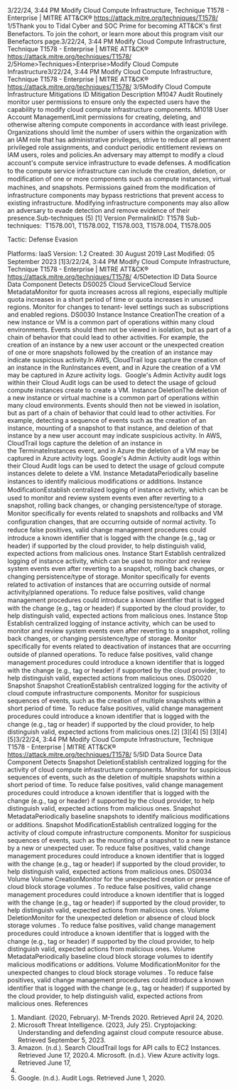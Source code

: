 3/22/24, 3:44 PM Modify Cloud Compute Infrastructure, Technique T1578 - Enterprise | MITRE ATT&CK®
https://attack.mitre.org/techniques/T1578/ 1/5Thank you to Tidal Cyber and SOC Prime for becoming ATT&CK's ﬁrst Benefactors. To join the cohort, or learn more about this program visit our
Benefactors page.3/22/24, 3:44 PM Modify Cloud Compute Infrastructure, Technique T1578 - Enterprise | MITRE ATT&CK®
https://attack.mitre.org/techniques/T1578/ 2/5Home>Techniques>Enterprise>Modify Cloud Compute Infrastructure3/22/24, 3:44 PM Modify Cloud Compute Infrastructure, Technique T1578 - Enterprise | MITRE ATT&CK®
https://attack.mitre.org/techniques/T1578/ 3/5Modify Cloud Compute Infrastructure
Mitigations
ID Mitigation Description
M1047 Audit Routinely monitor user permissions to ensure only the expected users have the capability to modify cloud
compute infrastructure components.
M1018 User Account
ManagementLimit permissions for creating, deleting, and otherwise altering compute components in accordance with
least privilege. Organizations should limit the number of users within the organization with an IAM role
that has administrative privileges, strive to reduce all permanent privileged role assignments, and conduct
periodic entitlement reviews on IAM users, roles and policies.An adversary may attempt to modify a cloud account's compute service infrastructure to evade defenses. A modiﬁcation to the compute
service infrastructure can include the creation, deletion, or modiﬁcation of one or more components such as compute instances, virtual
machines, and snapshots.
Permissions gained from the modiﬁcation of infrastructure components may bypass restrictions that prevent access to existing
infrastructure. Modifying infrastructure components may also allow an adversary to evade detection and remove evidence of their presence.Sub-techniques (5)
[1]
Version PermalinkID: T1578
Sub-techniques:  T1578.001, T1578.002, T1578.003, T1578.004, T1578.005

Tactic: Defense Evasion

Platforms: IaaS
Version: 1.2
Created: 30 August 2019
Last Modiﬁed: 05 September 2023
[1]3/22/24, 3:44 PM Modify Cloud Compute Infrastructure, Technique T1578 - Enterprise | MITRE ATT&CK®
https://attack.mitre.org/techniques/T1578/ 4/5Detection
ID Data Source Data Component Detects
DS0025 Cloud ServiceCloud Service
MetadataMonitor for quota increases across all regions, especially multiple quota increases in a
short period of time or quota increases in unused regions. Monitor for changes to tenant-
level settings such as subscriptions and enabled regions.
DS0030 Instance Instance
CreationThe creation of a new instance or VM is a common part of operations within many cloud
environments. Events should then not be viewed in isolation, but as part of a chain of
behavior that could lead to other activities. For example, the creation of an instance by a
new user account or the unexpected creation of one or more snapshots followed by the
creation of an instance may indicate suspicious activity.In AWS, CloudTrail logs capture the
creation of an instance in the RunInstances event, and in Azure the creation of a VM may
be captured in Azure activity logs.  Google's Admin Activity audit logs within their Cloud
Audit logs can be used to detect the usage of gcloud compute instances create to create a
VM.
Instance
DeletionThe deletion of a new instance or virtual machine is a common part of operations within
many cloud environments. Events should then not be viewed in isolation, but as part of a
chain of behavior that could lead to other activities. For example, detecting a sequence of
events such as the creation of an instance, mounting of a snapshot to that instance, and
deletion of that instance by a new user account may indicate suspicious activity.
In AWS, CloudTrail logs capture the deletion of an instance in the TerminateInstances event,
and in Azure the deletion of a VM may be captured in Azure activity logs. Google's
Admin Activity audit logs within their Cloud Audit logs can be used to detect the usage
of gcloud compute instances delete to delete a VM.
Instance
MetadataPeriodically baseline instances to identify malicious modiﬁcations or additions.
Instance
ModiﬁcationEstablish centralized logging of instance activity, which can be used to monitor and review
system events even after reverting to a snapshot, rolling back changes, or changing
persistence/type of storage. Monitor speciﬁcally for events related to snapshots and
rollbacks and VM conﬁguration changes, that are occurring outside of normal activity. To
reduce false positives, valid change management procedures could introduce a known
identiﬁer that is logged with the change (e.g., tag or header) if supported by the cloud
provider, to help distinguish valid, expected actions from malicious ones.
Instance Start Establish centralized logging of instance activity, which can be used to monitor and review
system events even after reverting to a snapshot, rolling back changes, or changing
persistence/type of storage. Monitor speciﬁcally for events related to activation of
instances that are occurring outside of normal activity/planned operations. To reduce false
positives, valid change management procedures could introduce a known identiﬁer that is
logged with the change (e.g., tag or header) if supported by the cloud provider, to help
distinguish valid, expected actions from malicious ones.
Instance Stop Establish centralized logging of instance activity, which can be used to monitor and review
system events even after reverting to a snapshot, rolling back changes, or changing
persistence/type of storage. Monitor speciﬁcally for events related to deactivation of
instances that are occurring outside of planned operations. To reduce false positives, valid
change management procedures could introduce a known identiﬁer that is logged with the
change (e.g., tag or header) if supported by the cloud provider, to help distinguish valid,
expected actions from malicious ones.
DS0020 Snapshot Snapshot
CreationEstablish centralized logging for the activity of cloud compute infrastructure components.
Monitor for suspicious sequences of events, such as the creation of multiple snapshots
within a short period of time. To reduce false positives, valid change management
procedures could introduce a known identiﬁer that is logged with the change (e.g., tag or
header) if supported by the cloud provider, to help distinguish valid, expected actions from
malicious ones.[2]
[3][4]
[5]
[3][4]
[5]3/22/24, 3:44 PM Modify Cloud Compute Infrastructure, Technique T1578 - Enterprise | MITRE ATT&CK®
https://attack.mitre.org/techniques/T1578/ 5/5ID Data Source Data Component Detects
Snapshot
DeletionEstablish centralized logging for the activity of cloud compute infrastructure components.
Monitor for suspicious sequences of events, such as the deletion of multiple snapshots
within a short period of time. To reduce false positives, valid change management
procedures could introduce a known identiﬁer that is logged with the change (e.g., tag or
header) if supported by the cloud provider, to help distinguish valid, expected actions from
malicious ones.
Snapshot
MetadataPeriodically baseline snapshots to identify malicious modiﬁcations or additions.
Snapshot
ModiﬁcationEstablish centralized logging for the activity of cloud compute infrastructure components.
Monitor for suspicious sequences of events, such as the mounting of a snapshot to a new
instance by a new or unexpected user. To reduce false positives, valid change management
procedures could introduce a known identiﬁer that is logged with the change (e.g., tag or
header) if supported by the cloud provider, to help distinguish valid, expected actions from
malicious ones.
DS0034 Volume Volume
CreationMonitor for the unexpected creation or presence of cloud block storage volumes . To reduce
false positives, valid change management procedures could introduce a known identiﬁer
that is logged with the change (e.g., tag or header) if supported by the cloud provider, to
help distinguish valid, expected actions from malicious ones.
Volume
DeletionMonitor for the unexpected deletion or absence of cloud block storage volumes . To reduce
false positives, valid change management procedures could introduce a known identiﬁer
that is logged with the change (e.g., tag or header) if supported by the cloud provider, to
help distinguish valid, expected actions from malicious ones.
Volume
MetadataPeriodically baseline cloud block storage volumes to identify malicious modiﬁcations or
additions.
Volume
ModiﬁcationMonitor for the unexpected changes to cloud block storage volumes . To reduce false
positives, valid change management procedures could introduce a known identiﬁer that is
logged with the change (e.g., tag or header) if supported by the cloud provider, to help
distinguish valid, expected actions from malicious ones.
References
1. Mandiant. (2020, February). M-Trends 2020. Retrieved April
24, 2020.
2. Microsoft Threat Intelligence. (2023, July 25). Cryptojacking:
Understanding and defending against cloud compute resource
abuse. Retrieved September 5, 2023.
3. Amazon. (n.d.). Search CloudTrail logs for API calls to EC2
Instances. Retrieved June 17, 2020.4. Microsoft. (n.d.). View Azure activity logs. Retrieved June 17,
2020.
5. Google. (n.d.). Audit Logs. Retrieved June 1, 2020.